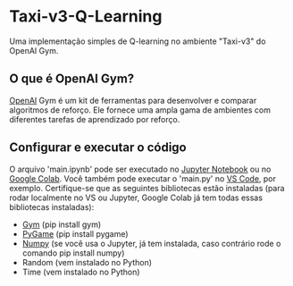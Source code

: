 # Taxi-v3-Q-Learning
Uma implementação simples de Q-learning no ambiente "Taxi-v3" do OpenAI Gym.

## O que é OpenAI Gym?
[OpenAI](https://gym.openai.com/) Gym é um kit de ferramentas para desenvolver e comparar algoritmos de reforço. Ele fornece uma ampla gama de ambientes com diferentes tarefas de aprendizado por reforço.

## Configurar e executar o código
O arquivo 'main.ipynb' pode ser executado no [Jupyter Notebook](https://jupyter.org/install) ou no [Google Colab](https://colab.research.google.com/). Você também pode executar o 'main.py' no [VS Code](https://code.visualstudio.com/), por exemplo. Certifique-se que as seguintes bibliotecas estão instaladas (para rodar localmente no VS ou Jupyter, Google Colab já tem todas essas bibliotecas instaladas):
- [Gym](https://gym.openai.com/docs/) (pip install gym)
- [PyGame](https://www.pygame.org/news) (pip install pygame)
- [Numpy](https://numpy.org/) (se você usa o Jupyter, já tem instalada, caso contrário rode o comando pip install numpy)
- Random (vem instalado no Python)
- Time (vem instalado no Python)
